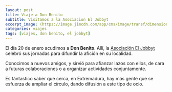 ```yaml
---
layout: post
title: Viaje a Don Benito
subtitle: Visitamos a la Asociacion El Jobbyt
excerpt_image: (https://image.jimcdn.com/app/cms/image/transf/dimension=320x10000:format=jpg/path/saf5d2fff0213b2fa/image/iceb4d31f18b8b160/version/1642613917/image.jpg)
categories: viajes
tags: [viajes, don benito, el jobbyt]
---
```


El día 20 de enero acudimos a <b>Don Benito</b>. Allí, la [Asociación El Jobbyt](https://asociacioneljobbyt.jimdofree.com/) celebró sus jornadas para difundir la afición en su localidad.

Conocimos a nuevos amigos, y sirvió para afianzar lazos con ellos, de cara a futuras colaboraciones o a organizar actividades conjuntamente.

Es fántastico saber que cerca, en Extremadura, hay más gente que se esfuerza de ampliar el círculo, dando difusión a este tipo de ocio.

